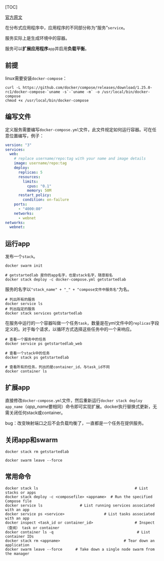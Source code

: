 [TOC]

[官方原文](https://docs.docker.com/get-started/part3/)

在分布式应用程序中，应用程序的不同部分称为“服务”`service`。

服务实际上是生成环境中的容器。

服务可以**扩展应用程序**`app`并启用**负载平衡**。

## 前提

linux需要安装`docker-compose`：

```shell
curl -L https://github.com/docker/compose/releases/download/1.25.0-rc1/docker-compose-`uname -s`-`uname -m` -o /usr/local/bin/docker-compose
chmod +x /usr/local/bin/docker-compose
```

## 编写文件

定义服务需要编写`docker-compose.yml`文件，此文件规定如何运行容器。可在任意位置编写，例子：

```yaml
version: "3"
services:
  web:
    # replace username/repo:tag with your name and image details
    image: username/repo:tag
    deploy:
      replicas: 5
      resources:
        limits:
          cpus: "0.1"
          memory: 50M
      restart_policy:
        condition: on-failure
    ports:
      - "4000:80"
    networks:
      - webnet
networks:
  webnet:
```

## 运行app

发布一个`stack`。

```shell
docker swarm init

# getstartedlab 是你的app名字，也是stack名字，随意取名
docker stack deploy -c docker-compose.yml getstartedlab
```

服务的名字以`"stack_name" + "_" + "compose文件中服务名"`为名。

```shell
# 列出所有的服务
docker service ls
# 列出指定的服务
docker stack services getstartedlab
```

在服务中运行的一个容器叫做一个任务`task`，数量是在yml文件中的`replicas`字段定义的。对于每个请求，以循环方式选择这些任务中的一个来响应。

```shell
# 查看一个服务中的任务
docker service ps getstartedlab_web

# 查看一个stack中的任务
docker stack ps getstartedlab

# 查看所有的任务，列出的是container_id，与task_id不同
docker container ls
```

## 扩展app

直接修改`docker-compose.yml`文件，然后重新运行`docker stack deploy app_name`（*app_name*要相同）命令即可实现扩展。docker执行替换式更新，无需关闭任何stack或container。

bug：改变映射端口之后不会负载均衡了，一直都是一个任务在提供服务。

## 关闭app和swarm

```shell
docker stack rm getstartedlab

docker swarm leave --force
```

## 常用命令

```shell
docker stack ls                                            # List stacks or apps
docker stack deploy -c <composefile> <appname>  # Run the specified Compose file
docker service ls                 # List running services associated with an app
docker service ps <service>                  # List tasks associated with an app
docker inspect <task_id or container_id>                   # Inspect（查阅） task or container
docker container ls -q                                      # List container IDs
docker stack rm <appname>                             # Tear down an application
docker swarm leave --force      # Take down a single node swarm from the manager
```

